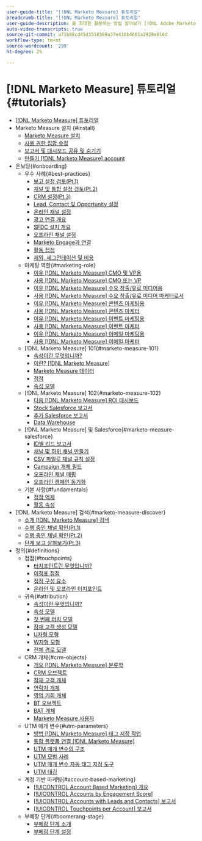 ```yaml
---
user-guide-title: "[!DNL Marketo Measure] 튜토리얼"
breadcrumb-title: "[!DNL Marketo Measure] 튜토리얼"
user-guide-description: 을 최대한 활용하는 방법 알아보기 [!DNL Adobe Marketo Measure] (이전 [!DNL Bizible]), the industry's leading B2B marketing attribution application. Watch tutorials on installation, onboarding, [!DNL Marketo Measure] 기본 사항 및 정의를 참조하십시오.
auto-video-transcripts: true
source-git-commit: a71b88cd45d3518569a37e416b4601a2928e816d
workflow-type: tm+mt
source-wordcount: '299'
ht-degree: 2%

---
```



# [!DNL Marketo Measure] 튜토리얼 {#tutorials}

+ [[!DNL Marketo Measure] 튜토리얼](overview.md)
+ Marketo Measure 설치 {#install}
   + [Marketo Measure 설치](/help/installing/install-production.md)
   + [사용 권한 집합 수정](/help/installing/modify-permission-sets-production.md)
   + [보고서 및 대시보드 공유 및 숨기기](/help/installing/sharing-reports-production.md)
   + [만들기 [!DNL Marketo Measure] account](/help/installing/creating-marketo-measure-account-production.md)
+ 온보딩{#onboarding}
   + 우수 사례{#best-practices}
      + [보고 설정 검토(Pt.1)](/help/onboarding/fundamentals/review-reporting-setting-pt1.md)
      + [채널 및 통합 설정 검토(Pt.2)](/help/onboarding/fundamentals/channel-integration-settings.md)
      + [CRM 설정(Pt.3)](/help/onboarding/fundamentals/crm-settings.md)
      + [Lead, Contact 및 Opportunity 설정](/help/onboarding/fundamentals/leads-contacts-opps-settings.md)
      + [온라인 채널 설정](/help/onboarding/fundamentals/online-channel-setup.md)
      + [광고 연결 개요](/help/onboarding/fundamentals/ads-connection-overview.md)
      + [SFDC 설치 개요](/help/onboarding/fundamentals/sfdc-installation-overview.md)
      + [오프라인 채널 설정](/help/onboarding/fundamentals/offline-channel-setup.md)
      + [Marketo Engage과 연결](/help/onboarding/fundamentals/connection-with-marketo-engage.md)
      + [활동 접점](/help/onboarding/fundamentals/activity-touchpoints.md)
      + [제외, 세그먼테이션 및 비용](/help/onboarding/fundamentals/suppression-segmentation-cost.md)
   + 마케팅 역할{#marketing-role}
      + [이유 [!DNL Marketo Measure] CMO 및 VP용](/help/onboarding/marketing-role/cmo-and-vp-why.md)
      + [사용 [!DNL Marketo Measure] CMO 또는 VP](/help/onboarding/marketing-role/cmo-and-vp-using.md)
      + [이유 [!DNL Marketo Measure] 수요 창출/유료 미디어용](/help/onboarding/marketing-role/demand-gen-why.md)
      + [사용 [!DNL Marketo Measure] 수요 창출/유료 미디어 마케터로서](/help/onboarding/marketing-role/demand-gen-using.md)
      + [이유 [!DNL Marketo Measure] 콘텐츠 마케팅용](/help/onboarding/marketing-role/content-marketing-why.md)
      + [사용 [!DNL Marketo Measure] 콘텐츠 마케터](/help/onboarding/marketing-role/content-marketing-using.md)
      + [이유 [!DNL Marketo Measure] 이벤트 마케팅용](/help/onboarding/marketing-role/events-marketing-why.md)
      + [사용 [!DNL Marketo Measure] 이벤트 마케터](/help/onboarding/marketing-role/events-marketing-using.md)
      + [이유 [!DNL Marketo Measure] 이메일 마케팅용](/help/onboarding/marketing-role/email-marketing-why.md)
      + [사용 [!DNL Marketo Measure] 이메일 마케터](/help/onboarding/marketing-role/email-marketing-using.md)
   + [!DNL Marketo Measure] 101{#marketo-measure-101}
      + [속성이란 무엇입니까?](/help/onboarding/marketo-measure-101/what-is-attribution.md)
      + [이란? [!DNL Marketo Measure]](/help/onboarding/marketo-measure-101/what-is-marketo-measure.md)
      + [Marketo Measure 데이터](/help/onboarding/marketo-measure-101/marketo-measure-data.md)
      + [접점](/help/onboarding/marketo-measure-101/touchpoints.md)
      + [속성 모델](/help/onboarding/marketo-measure-101/attribution-models.md)
   + [!DNL Marketo Measure] 102{#marketo-measure-102}
      + [다음 [!DNL Marketo Measure] ROI 대시보드](/help/onboarding/marketo-measure-102/roi-dashboards.md)
      + [Stock Salesforce 보고서](/help/onboarding/marketo-measure-102/stock-salesforce-reports.md)
      + [추가 Salesforce 보고서](/help/onboarding/marketo-measure-102/addtional-salesforce-reports.md)
      + [Data Warehouse](/help/onboarding/marketo-measure-102/data-warehouse.md)
   + [!DNL Marketo Measure] 및 Salesforce{#marketo-measure-salesforce}
      + [ID별 리드 보고서](/help/onboarding/marketo-measure-salesforce/leads-by-id-report.md)
      + [채널 및 하위 채널 만들기](/help/onboarding/marketo-measure-salesforce/creating-channels-subchannels.md)
      + [CSV 파일로 채널 규칙 설정](/help/onboarding/marketo-measure-salesforce/channel-rules-csv.md)
      + [Campaign 개체 필드](/help/onboarding/marketo-measure-salesforce/campaign-object-fields.md)
      + [오프라인 채널 매핑](/help/onboarding/marketo-measure-salesforce/mapping-offline-channels.md)
      + [오프라인 캠페인 동기화](/help/onboarding/marketo-measure-salesforce/syncing-offline-campaigns.md)
   + 기본 사항{#fundamentals}
      + [접점 억제](/help/onboarding/marketo-measure-salesforce/touchpoint-suppression.md)
      + [활동 속성](/help/onboarding/fundamentals/activities-attribution.md)
+ [!DNL Marketo Measure] 검색{#marketo-measure-discover}
   + [소개 [!DNL Marketo Measure] 검색](/help/marketo-measure-discover/introduction-to-marketo-measure-discover.md)
   + [수행 중인 채널 확인(Pt.1)](/help/marketo-measure-discover/top-of-funnel-reporting.md)
   + [수행 중인 채널 확인(Pt.2)](/help/marketo-measure-discover/determine-which-channel-is-performing.md)
   + [단계 보고 살펴보기(Pt.3)](/help/marketo-measure-discover/build-a-full-funnel-report-pt3.md)
+ 정의{#definitions}
   + 접점{#touchpoints}
      + [터치포인트란 무엇입니까?](/help/definitions/touchpoints/what-is-a-touchpoint.md)
      + [이정표 접점](/help/definitions/touchpoints/milestone-touchpoints.md)
      + [접점 구성 요소](/help/definitions/touchpoints/touchpoint-components.md)
      + [온라인 및 오프라인 터치포인트](/help/definitions/touchpoints/online-offline-touchpoints.md)
   + 귀속{#attribution}
      + [속성이란 무엇입니까?](/help/definitions/attribution/what-is-attribution.md)
      + [속성 모델](/help/definitions/attribution/attribution-models.md)
      + [첫 번째 터치 모델](/help/definitions/attribution/first-touch-model.md)
      + [잠재 고객 생성 모델](/help/definitions/attribution/lead-creation-model.md)
      + [U자형 모형](/help/definitions/attribution/u-shaped-model.md)
      + [W자형 모형](/help/definitions/attribution/w-shaped-model.md)
      + [전체 경로 모델](/help/definitions/attribution/full-path-model.md)
   + CRM 개체{#crm-objects}
      + [개요 [!DNL Marketo Measure] 분류학](/help/definitions/crm-objects/taxonomy-overview.md)
      + [CRM 오브젝트](/help/definitions/crm-objects/crm-objects.md)
      + [잠재 고객 개체](/help/definitions/crm-objects/lead-object.md)
      + [연락처 개체](/help/definitions/crm-objects/contact-object.md)
      + [영업 기회 개체](/help/definitions/crm-objects/opportunity-object.md)
      + [BT 오브젝트](/help/definitions/crm-objects/bt-object.md)
      + [BAT 개체](/help/definitions/crm-objects/bat-object.md)
      + [Marketo Measure 사용자](/help/definitions/crm-objects/marketo-measure-person.md)
   + UTM 매개 변수{#utm-parameters}
      + [방법 [!DNL Marketo Measure] 태그 지정 작업](/help/definitions/utm-parameters/how-marketo-measure-tagging-works.md)
      + [통합 플랫폼 연결 [!DNL Marketo Measure]](/help/definitions/utm-parameters/connecting-integrated-platforms-with-marketo-measure.md)
      + [UTM 매개 변수의 구조](/help/definitions/utm-parameters/anatomy-of-a-utm-parameter.md)
      + [UTM 모범 사례](/help/definitions/utm-parameters/utm-best-practices.md)
      + [UTM 매개 변수 자동 태그 지정 도구](/help/definitions/utm-parameters/utm-parameter-auto-tagging-tools.md)
      + [UTM 태깅](/help/definitions/utm-parameters/utm-tagging.md)
   + 계정 기반 마케팅{#account-based-marketing}
      + [[!UICONTROL Account Based Marketing] 개요](/help/definitions/account-based-marketing/abm-overview.md)
      + [[!UICONTROL Accounts by Engagement Score]](/help/definitions/account-based-marketing/accounts-by-engagement-score.md)
      + [[!UICONTROL Accounts with Leads and Contacts] 보고서](/help/definitions/account-based-marketing/accounts-with-leads-and-contacts.md)
      + [[!UICONTROL Touchpoints per Account] 보고서](/help/definitions/account-based-marketing/touchpoints-per-account-report.md)
   + 부메랑 단계{#boomerang-stage}
      + [부메랑 단계 소개](/help/definitions/boomerang-stage/introduction-to-boomerang-stages.md)
      + [부메랑 단계 설정](/help/definitions/boomerang-stage/setting-up-boomerang-stages.md)
